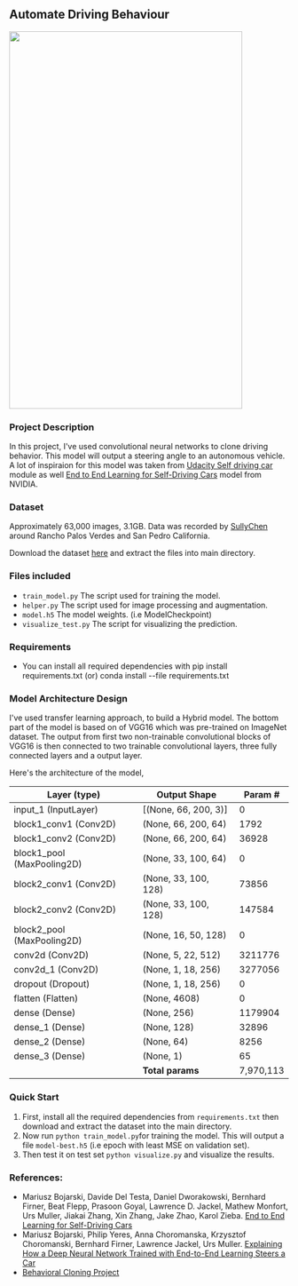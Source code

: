 ## Automate Driving Behaviour

<img src="https://github.com/abhipn/Automate-Driving-Behaviour/blob/master/visualize.gif" height="680" width="420">

### Project Description
In this project, I've used convolutional neural networks to clone driving behavior. This model will output a steering angle to an autonomous vehicle. A lot of inspiraion for this model was taken from [Udacity Self driving car](https://github.com/udacity/CarND-Behavioral-Cloning-P3) module as well [End to End Learning for Self-Driving Cars](https://devblogs.nvidia.com/deep-learning-self-driving-cars/) model from NVIDIA.

### Dataset 
Approximately 63,000 images, 3.1GB. Data was recorded by [SullyChen](https://github.com/SullyChen/) around Rancho Palos Verdes and San Pedro California.

Download the dataset [here](https://github.com/SullyChen/driving-datasets) and extract the files into main directory.

### Files included
- `train_model.py` The script used for training the model.
- `helper.py` The script used for image processing and augmentation.
- `model.h5` The model weights. (i.e ModelCheckpoint)
- `visualize_test.py` The script for visualizing the prediction.

### Requirements
- You can install all required dependencies with pip install requirements.txt (or) conda install --file requirements.txt

### Model Architecture Design

I've used transfer learning approach, to build a Hybrid model. The bottom part of the model is based on of VGG16 which was pre-trained on ImageNet dataset. The output from first two non-trainable convolutional blocks of VGG16 is then connected to two trainable convolutional layers, three fully connected layers and a output layer. 

Here's the architecture of the model,

|Layer (type)                | Output Shape             | Param #    |
|----------------------------|--------------------------|------------|
|input_1 (InputLayer)        | [(None, 66, 200, 3)]     | 0          |
|block1_conv1 (Conv2D)       | (None, 66, 200, 64)      | 1792       |
|block1_conv2 (Conv2D)       | (None, 66, 200, 64)      | 36928      |
|block1_pool (MaxPooling2D)  | (None, 33, 100, 64)      | 0          |
|block2_conv1 (Conv2D)       | (None, 33, 100, 128)     | 73856      |
|block2_conv2 (Conv2D)       | (None, 33, 100, 128)     | 147584     |
|block2_pool (MaxPooling2D)  | (None, 16, 50, 128)      | 0          |
|conv2d (Conv2D)             | (None, 5, 22, 512)       | 3211776    |
|conv2d_1 (Conv2D)           | (None, 1, 18, 256)       | 3277056    |
|dropout (Dropout)           | (None, 1, 18, 256)       | 0          |
|flatten (Flatten)           | (None, 4608)             | 0          |
|dense (Dense)               | (None, 256)              | 1179904    |
|dense_1 (Dense)             | (None, 128)              | 32896      |
|dense_2 (Dense)             | (None, 64)               | 8256       |
|dense_3 (Dense)             | (None, 1)                | 65         |
|                            |**Total params**          |7,970,113   |


### Quick Start

1) First, install all the required dependencies from `requirements.txt` then download and extract the dataset into the main directory.
2) Now run `python train_model.py`for training the model. This will output a file `model-best.h5` (i.e epoch with least MSE on validation set).
3) Then test it on test set `python visualize.py` and visualize the results. 

### References:
 
 - Mariusz Bojarski, Davide Del Testa, Daniel Dworakowski, Bernhard Firner, Beat Flepp, Prasoon Goyal, Lawrence D. Jackel, Mathew Monfort, Urs Muller, Jiakai Zhang, Xin Zhang, Jake Zhao, Karol Zieba. [End to End Learning for Self-Driving Cars](https://arxiv.org/abs/1604.07316)
 - Mariusz Bojarski, Philip Yeres, Anna Choromanska, Krzysztof Choromanski, Bernhard Firner, Lawrence Jackel, 
 Urs Muller. [Explaining How a Deep Neural Network Trained with End-to-End Learning Steers a Car](https://arxiv.org/abs/1704.07911)
 - [Behavioral Cloning Project](https://github.com/udacity/CarND-Behavioral-Cloning-P3) 
